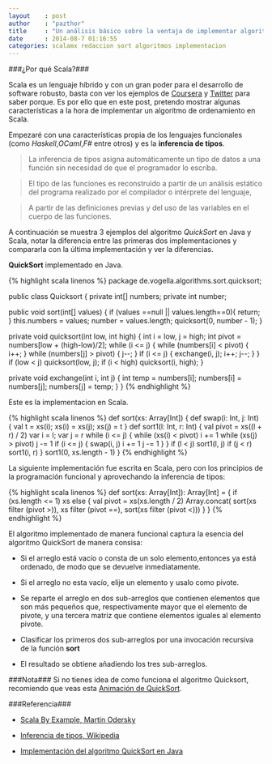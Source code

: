 ```yaml
---
layout    : post
author    : "pazthor"
title     : "Un análisis básico sobre la ventaja de implementar algoritmos en el lenguaje Scala"
date      : 2014-08-7 01:16:55
categories: scalamx redaccion sort algoritmos implementacion 
---
```



###¿Por qué Scala?###

Scala es un lenguaje híbrido y con un gran poder para el desarrollo de software robusto, basta con ver los ejemplos de  [Coursera](https://tech.coursera.org/blog/2014/02/18/why-we-love-scala-at-coursera/) y [Twitter](http://www.artima.com/scalazine/articles/twitter_on_scala.html) para saber porque. 
Es por ello que en este post, pretendo mostrar algunas características a la hora de implementar un algoritmo de ordenamiento en Scala.


Empezaré con una características propia de los lenguajes funcionales (como *Haskell*,*OCaml*,*F#* entre otros) y es la **inferencia de tipos**.

> La inferencia de tipos asigna automáticamente un tipo de datos a una función sin necesidad de que el programador lo escriba.

> El tipo de las funciones es reconstruido a partir de un análisis estático del programa realizado por el compilador o intérprete del lenguaje,

> A partir de las definiciones previas y del uso de las variables en el cuerpo de las funciones.


A continuación se muestra 3 ejemplos del algoritmo *QuickSort* en Java y Scala, notar la diferencia entre las primeras dos implementaciones y compararla con la última implementación y ver la diferencias.


**QuickSort** implementado en Java.


{% highlight scala linenos %}
package de.vogella.algorithms.sort.quicksort;

public class Quicksort  {
  private int[] numbers;
  private int number;

  public void sort(int[] values) {
    if (values ==null || values.length==0){
      return;
    }
    this.numbers = values;
    number = values.length;
    quicksort(0, number - 1);
  }

  private void quicksort(int low, int high) {
    int i = low, j = high;
    int pivot = numbers[low + (high-low)/2];
    while (i <= j) {
      while (numbers[i] < pivot) {
        i++;
      }
      while (numbers[j] > pivot) {
        j--;
      }
      if (i <= j) {
        exchange(i, j);
        i++;
        j--;
      }
    }
    if (low < j)
      quicksort(low, j);
    if (i < high)
      quicksort(i, high);
  }

  private void exchange(int i, int j) {
    int temp = numbers[i];
    numbers[i] = numbers[j];
    numbers[j] = temp;
  }
}
{% endhighlight %}

Este es la implementacion en Scala.


{% highlight scala linenos %}
def sort(xs: Array[Int]) {
  def swap(i: Int, j: Int) {
    val t = xs(i); xs(i) = xs(j); xs(j) = t
  }
  def sort1(l: Int, r: Int) {
    val pivot = xs((l + r) / 2)
      var i = l; var j = r
      while (i <= j) {
        while (xs(i) < pivot) i += 1
          while (xs(j) > pivot) j -= 1
            if (i <= j) {
              swap(i, j)
                i += 1
                j -= 1
            }
      }
    if (l < j) sort1(l, j)
      if (j < r) sort1(i, r)
  }
  sort1(0, xs.length - 1)
}
{% endhighlight %}


La siguiente implementación fue escrita en Scala, pero con los principios de la programación funcional y aprovechando la inferencia de tipos:


{% highlight scala linenos %}
def sort(xs: Array[Int]): Array[Int] = {
  if (xs.length <= 1) xs
  else {
    val pivot = xs(xs.length / 2)
      Array.concat(
          sort(xs filter (pivot >)),
          xs filter (pivot ==),
          sort(xs filter (pivot <)))
  }
}
{% endhighlight %}


El algoritmo implementado de manera funcional captura la esencia del algoritmo QuickSort de manera consisa:

* Si el arreglo está vacío o consta de un solo elemento,entonces  ya está ordenado, de modo que se devuelve inmediatamente.

* Si el arreglo no esta vacío, elije un elemento y usalo como pivote.

* Se reparte el arreglo en dos sub-arreglos que contienen elementos que son más pequeños que,
  respectivamente mayor que el elemento de pivote, y una tercera matriz que contiene elementos iguales al elemento pivote.

* Clasificar los primeros dos sub-arreglos por una invocación recursiva de la función  **sort**

* El resultado se obtiene añadiendo los tres sub-arreglos.




###Nota###
  Si no tienes idea de como funciona el algoritmo Quicksort, recomiendo que veas esta [Animación de QuickSort](http://en.wikipedia.org/wiki/Quicksort#mediaviewer/File:Sorting_quicksort_anim.gif).

###Referencia###

* [Scala By Example, Martin Odersky](http://www.scala-lang.org/docu/files/ScalaByExample.pdf)

* [Inferencia de tipos, Wikipedia](http://es.wikipedia.org/wiki/Inferencia_de_tipos)

* [Implementación del algoritmo QuickSort en Java](http://www.vogella.com/tutorials/JavaAlgorithmsQuicksort/article.html#quicksort)

